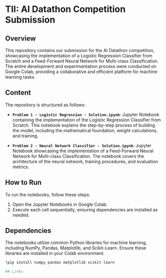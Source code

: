 # TII: AI Datathon Competition Submission

## Overview

This repository contains our submission for the AI Datathon competition, showcasing the implementation of a Logistic Regression Classifier from Scratch and a Feed-Forward Neural Network for Multi-class Classification. The entire development and experimentation process were conducted on Google Colab, providing a collaborative and efficient platform for machine learning tasks.

## Content

The repository is structured as follows:

- **`Problem 1 - Logistic Regression - Solution.ipynb`**: Jupyter Notebook containing the implementation of the Logistic Regression Classifier from Scratch. This notebook explains the step-by-step process of building the model, including the mathematical foundation, weight calculations, and training.

- **`Problem 2 - Neural Network Classifier - Solution.ipynb`**: Jupyter Notebook showcasing the implementation of a Feed-Forward Neural Network for Multi-class Classification. The notebook covers the architecture of the neural network, training procedures, and evaluation metrics.


## How to Run

To run the notebooks, follow these steps:

1. Open the Jupyter Notebooks in Google Colab.
2. Execute each cell sequentially, ensuring dependencies are installed as needed.

## Dependencies

The notebooks utilize common Python libraries for machine learning, including NumPy, Pandas, Matplotlib, and Scikit-Learn. Ensure these libraries are installed in your Colab environment.

```bash
!pip install numpy pandas matplotlib scikit-learn

## Links
